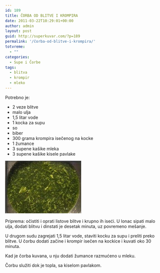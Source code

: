 ```yaml
---
id: 189
title: ČORBA OD BLITVE I KROMPIRA
date: 2011-03-22T10:29:01+00:00
author: admin
layout: post
guid: http://superkuvar.com/?p=189
permalink: '/čorba-od-blitve-i-krompira/'
totvreme:
  - ""
categories:
  - Supe i Čorbe
tags:
  - blitva
  - krompir
  - mleko
---
```

Potrebno je:

  * 2 veze blitve
  * malo ulja
  * 1,5 litar vode
  * 1 kocka za supu
  * so
  * biber
  * 300 grama krompira isečenog na kocke
  * 1 žumance
  * 3 supene kašike mleka
  * 3 supene kašike kisele pavlake

<img class="alignnone size-full wp-image-796" title="corbablitvakrompir" src="/wp-content/uploads/2011/03/corbablitvakrompir1-e1306826538671.jpg" alt="" width="247" height="171" /> 

Priprema: očistiti i oprati listove blitve i krupno ih iseći. U lonac sipati malo ulja, dodati blitvu i dinstati je desetak minuta, uz povremeno mešanje.

U drugom sudu zagrejati 1,5 litar vode, staviti kocku za supu i preliti preko blitve. U čorbu dodati začine i krompir isečen na kockice i kuvati oko 30 minuta.

Kad je čorba kuvana, u nju dodati žumance razmućeno u mleku.

Čorbu služiti dok je topla, sa kiselom pavlakom.